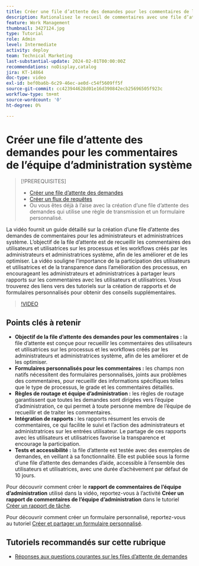 ```yaml
---
title: Créer une file d’attente des demandes pour les commentaires de l’équipe d’administration système
description: Rationalisez le recueil de commentaires avec une file d’attente des demandes dédiée, l’utilisation de formulaires personnalisés pour une entrée détaillée, des règles de routage pour diriger les envois vers l’équipe d’administration, l’intégration de rapports pour obtenir des informations exploitables et la publication de files d’attente des demandes d’aide accessibles avec une durée d’achèvement de 10 jours par défaut.
feature: Work Management
thumbnail: 3427124.jpg
type: Tutorial
role: Admin
level: Intermediate
activity: deploy
team: Technical Marketing
last-substantial-update: 2024-02-01T00:00:00Z
recommendations: noDisplay,catalog
jira: KT-14864
doc-type: video
exl-id: bef0ba6b-6c29-46ec-ae0d-c54f5609ff5f
source-git-commit: cc423944628d01e16d390842ecb25696505f923c
workflow-type: tm+mt
source-wordcount: '0'
ht-degree: 0%

---
```


# Créer une file d’attente des demandes pour les commentaires de l’équipe d’administration système

>[!PREREQUISITES]
>
>* [Créer une file d’attente des demandes](https://experienceleague.adobe.com/docs/workfront-learn/tutorials-workfront/manage-work/request-queues/create-a-request-queue.html?lang=fr)
>* [Créer un flux de requêtes](https://experienceleague.adobe.com/docs/workfront-learn/tutorials-workfront/manage-work/request-queues/create-a-request-flow.html?lang=fr)
>* Ou vous êtes déjà à l’aise avec la création d’une file d’attente des demandes qui utilise une règle de transmission et un formulaire personnalisé.

La vidéo fournit un guide détaillé sur la création d’une file d’attente des demandes de commentaires pour les administrateurs et administratrices système.
&#x200B;L’objectif de la file d’attente est de recueillir les commentaires des utilisateurs et utilisatrices sur les processus et les workflows créés par les administrateurs et administratrices système, afin de les améliorer et de les optimiser.
La vidéo souligne l’importance de la participation des utilisateurs et utilisatrices et de la transparence dans l’amélioration des processus, en encourageant les administrateurs et administratrices à partager leurs rapports sur les commentaires avec les utilisateurs et utilisatrices.
Vous trouverez des liens vers des tutoriels sur la création de rapports et de formulaires personnalisés pour obtenir des conseils supplémentaires.


>[!VIDEO](https://video.tv.adobe.com/v/3450499/?captions=fre_fr&quality=12&learn=on&enablevpops=0)

## Points clés à retenir

* **Objectif de la file d’attente des demandes pour les commentaires :** la file d’attente est conçue pour recueillir les commentaires des utilisateurs et utilisatrices sur les processus et les workflows créés par les administrateurs et administratrices système, afin de les améliorer et de les optimiser.
* **Formulaires personnalisés pour les commentaires :** les champs non natifs nécessitent des formulaires personnalisés, joints aux problèmes des commentaires, pour recueillir des informations spécifiques telles que le type de processus, le grade et les commentaires détaillés.
* **Règles de routage et équipe d’administration :** les règles de routage garantissent que toutes les demandes sont dirigées vers l’équipe d’administration, ce qui permet à toute personne membre de l’équipe de recueillir et de traiter les commentaires.
* **Intégration de rapports :** les rapports résument les envois de commentaires, ce qui facilite le suivi et l’action des administrateurs et administratrices sur les entrées utilisateur. Le partage de ces rapports avec les utilisateurs et utilisatrices favorise la transparence et encourage la participation.
* **Tests et accessibilité :** la file d’attente est testée avec des exemples de demandes, en veillant à sa fonctionnalité. Elle est publiée sous la forme d’une file d’attente des demandes d’aide, accessible à l’ensemble des utilisateurs et utilisatrices, avec une durée d’achèvement par défaut de 10 jours.


Pour découvrir comment créer le **rapport de commentaires de l’équipe d’administration** utilisé dans la vidéo, reportez-vous à l’activité **Créer un rapport de commentaires de l’équipe d’administration** dans le tutoriel [Créer un rapport de tâche](https://experienceleague.adobe.com/fr/docs/workfront-learn/tutorials-workfront/reporting/basic-reporting/create-a-task-report#activity-2-create-an-admin-team-feedback-report).

Pour découvrir comment créer un formulaire personnalisé, reportez-vous au tutoriel [Créer et partager un formulaire personnalisé](https://experienceleague.adobe.com/docs/workfront-learn/tutorials-workfront/custom-data/custom-forms/custom-forms-creating-and-sharing-a-custom-form.html?lang=fr).

## Tutoriels recommandés sur cette rubrique

* [Réponses aux questions courantes sur les files d’attente de demandes](/help/manage-work/request-queues/request-queue-faq.md)
